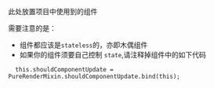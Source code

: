 此处放置项目中使用到的组件

需要注意的是：
- 组件都应该是`stateless`的，亦即木偶组件
- 如果你的组件须要自己控制 `state`,请注释掉组件中的如下代码
```
  this.shouldComponentUpdate = PureRenderMixin.shouldComponentUpdate.bind(this);
```